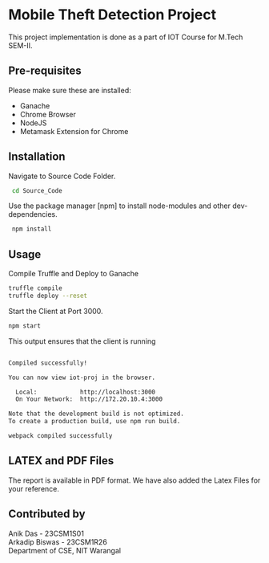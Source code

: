 # Mobile Theft Detection Project

This project implementation is done as a part of IOT Course for M.Tech SEM-II.

## Pre-requisites
Please make sure these are installed:
- Ganache
- Chrome Browser
- NodeJS
- Metamask Extension for Chrome

## Installation

Navigate to Source Code Folder.
```bash
 cd Source_Code
```
Use the package manager [npm] to install node-modules and other dev-dependencies.

```js
 npm install
```

## Usage

Compile Truffle and Deploy to Ganache
```bash
truffle compile
truffle deploy --reset
```

Start the Client at Port 3000.

```bash
npm start
```
This output ensures that the client is running
```bash

Compiled successfully!

You can now view iot-proj in the browser.

  Local:            http://localhost:3000
  On Your Network:  http://172.20.10.4:3000

Note that the development build is not optimized.
To create a production build, use npm run build.

webpack compiled successfully

```

## LATEX and PDF Files
The report is available in PDF format. We have also added the Latex Files for your reference.


## Contributed by
Anik Das - 23CSM1S01 \
Arkadip Biswas - 23CSM1R26 \
Department of CSE, NIT Warangal